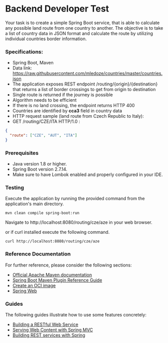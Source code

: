 # Backend Developer Test
Your task is to create a simple Spring Boot service, that is able to calculate any possible land route from one country to another. The objective is to take a list of country data in JSON format and calculate the route by utilizing individual countries border information.

### Specifications:
* Spring Boot, Maven
* Data link: https://raw.githubusercontent.com/mledoze/countries/master/countries.json
* The application exposes REST endpoint /routing/{origin}/{destination}​ that
returns a list of border crossings to get from origin to destination
* Single route is returned if the journey is possible
* Algorithm needs to be efficient
* If there is no land crossing, the endpoint returns HTTP 400
* Countries are identified by **cca3** field in country data
* HTTP request sample (land route from Czech Republic to Italy):
* GET /routing/CZE/ITA HTTP/1.0 : 
```json
{
  "route": ["CZE", "AUT", "ITA"]
}
```

### Prerequisites
- Java version 1.8 or higher.
- Spring Boot version 2.7.14.
- Make sure to have Lombok enabled and properly configured in your IDE.

### Testing

Execute the application by running the provided command from the application's main directory.

```shell
mvn clean compile spring-boot:run
```

Navigate to http://localhost:8080/routing/cze/aze in your web browser.

or if curl installed execute the following command.

```shell
curl http://localhost:8080/routing/cze/aze
```

### Reference Documentation
For further reference, please consider the following sections:

* [Official Apache Maven documentation](https://maven.apache.org/guides/index.html)
* [Spring Boot Maven Plugin Reference Guide](https://docs.spring.io/spring-boot/docs/3.1.2/maven-plugin/reference/html/)
* [Create an OCI image](https://docs.spring.io/spring-boot/docs/3.1.2/maven-plugin/reference/html/#build-image)
* [Spring Web](https://docs.spring.io/spring-boot/docs/3.1.2/reference/htmlsinge/index.html#web)

### Guides
The following guides illustrate how to use some features concretely:

* [Building a RESTful Web Service](https://spring.io/guides/gs/rest-service/)
* [Serving Web Content with Spring MVC](https://spring.io/guides/gs/serving-web-content/)
* [Building REST services with Spring](https://spring.io/guides/tutorials/rest/)

